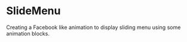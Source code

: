 SlideMenu
=========

Creating a Facebook like animation to display sliding menu using some animation blocks. 
